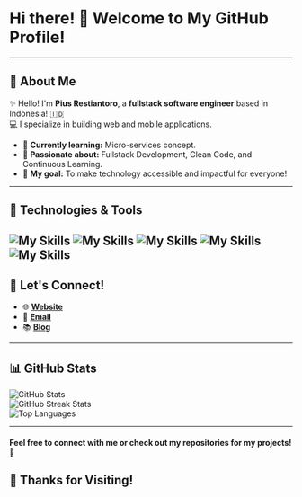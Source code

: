 # Hi there! 👋 Welcome to My GitHub Profile!

---

## 🌟 About Me

✨ Hello! I'm **Pius Restiantoro**, a **fullstack software engineer** based in Indonesia! 🇮🇩  
💻 I specialize in building web and mobile applications.

- 🌱 **Currently learning:** Micro-services concept.  
- 🚀 **Passionate about:** Fullstack Development, Clean Code, and Continuous Learning.  
- 🎯 **My goal:** To make technology accessible and impactful for everyone!  

---

## 🔧 Technologies & Tools
![My Skills](https://skillicons.dev/icons?i=go,js,ts,php,python)
![My Skills](https://skillicons.dev/icons?i=nodejs,expressjs,react,nextjs,tailwindcss,bootstrap)
![My Skills](https://skillicons.dev/icons?i=postgres,mysql,mongodb,sequelize,github,vscode,postman,docker,firebase,supabase)
![My Skills](https://skillicons.dev/icons?i=github,vscode,postman,docker,firebase,supabase)
![My Skills](https://skillicons.dev/icons?i=vercel,netlify,gcp)
---

## 💬 Let's Connect!

- 🌐 [**Website**](https://piusrestiantoro.vercel.app/)  
- 📧 [**Email**](mailto:piusrestiantoro02@gmail.com)
- 📚 [**Blog**](https://medium.com/@piusrestiantoro02)

---

## 📊 GitHub Stats

![GitHub Stats](https://github-readme-stats.vercel.app/api?username=pius706975&show_icons=true&theme=radical)  
![GitHub Streak Stats](https://github-readme-streak-stats.herokuapp.com/?user=pius706975&theme=radical)  
![Top Languages](https://github-readme-stats.vercel.app/api/top-langs/?username=pius706975&layout=compact&theme=radical)

---
#### Feel free to connect with me or check out my repositories for my projects! 🚀

## 🎉 Thanks for Visiting!
